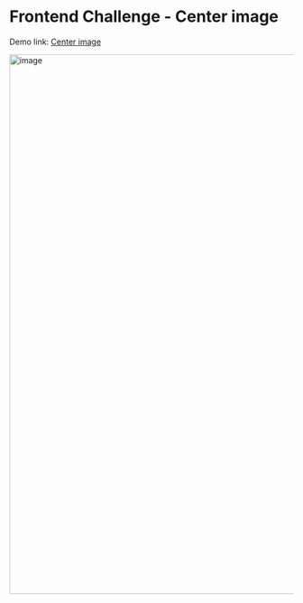 # Frontend Challenge - Center image

Demo link: [Center image](https://gregarious-faloodeh-653204.netlify.app/)


<img width="955" alt="image" src="https://user-images.githubusercontent.com/52371453/222542062-257341e0-4f2c-4cc8-b6d0-89738246465f.png">


